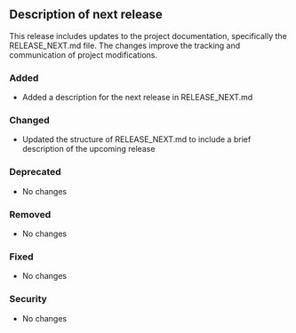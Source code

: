## Description of next release

This release includes updates to the project documentation, specifically the RELEASE_NEXT.md file. The changes improve the tracking and communication of project modifications.

### Added
- Added a description for the next release in RELEASE_NEXT.md

### Changed
- Updated the structure of RELEASE_NEXT.md to include a brief description of the upcoming release

### Deprecated
- No changes

### Removed
- No changes

### Fixed
- No changes

### Security
- No changes
